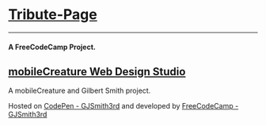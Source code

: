 # [Tribute-Page](https://github.com/GJSmith3rd/FCC-Zipline-Tribute-Page)
--------------------------------
#### A FreeCodeCamp Project.

[mobileCreature Web Design Studio](http://mobilecreature.github.io/)
--------------------------------
A mobileCreature and Gilbert Smith project.

Hosted on [CodePen - GJSmith3rd](http://codepen.io/GJSmith3rd) and developed by [FreeCodeCamp - GJSmith3rd](http://freecodecamp.com/gjsmith3rd)